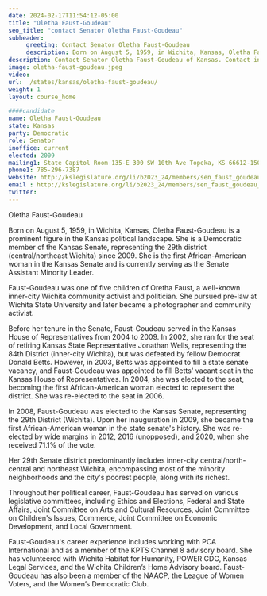 ```yaml
---
date: 2024-02-17T11:54:12-05:00
title: "Oletha Faust-Goudeau"
seo_title: "contact Senator Oletha Faust-Goudeau"
subheader:
     greeting: Contact Senator Oletha Faust-Goudeau
     description: Born on August 5, 1959, in Wichita, Kansas, Oletha Faust-Goudeau is a prominent figure in the Kansas political landscape. She is a Democratic member of the Kansas Senate, representing the 29th district (central/northeast Wichita) since 2009.
description: Contact Senator Oletha Faust-Goudeau of Kansas. Contact information for Oletha Faust-Goudeau includes email address, phone number, and mailing address.
image: oletha-faust-goudeau.jpeg
video:
url:  /states/kansas/oletha-faust-goudeau/
weight: 1
layout: course_home

####candidate
name: Oletha Faust-Goudeau
state: Kansas
party: Democratic
role: Senator
inoffice: current
elected: 2009
mailing1: State Capitol Room 135-E 300 SW 10th Ave Topeka, KS 66612-1504
phone1: 785-296-7387
website: http://kslegislature.org/li/b2023_24/members/sen_faust_goudeau_oletha_1/
email : http://kslegislature.org/li/b2023_24/members/sen_faust_goudeau_oletha_1/
twitter:
---
```


Oletha Faust-Goudeau

Born on August 5, 1959, in Wichita, Kansas, Oletha Faust-Goudeau is a prominent figure in the Kansas political landscape. She is a Democratic member of the Kansas Senate, representing the 29th district (central/northeast Wichita) since 2009. She is the first African-American woman in the Kansas Senate and is currently serving as the Senate Assistant Minority Leader.

Faust-Goudeau was one of five children of Oretha Faust, a well-known inner-city Wichita community activist and politician. She pursued pre-law at Wichita State University and later became a photographer and community activist.

Before her tenure in the Senate, Faust-Goudeau served in the Kansas House of Representatives from 2004 to 2009. In 2002, she ran for the seat of retiring Kansas State Representative Jonathan Wells, representing the 84th District (inner-city Wichita), but was defeated by fellow Democrat Donald Betts. However, in 2003, Betts was appointed to fill a state senate vacancy, and Faust-Goudeau was appointed to fill Betts' vacant seat in the Kansas House of Representatives. In 2004, she was elected to the seat, becoming the first African-American woman elected to represent the district. She was re-elected to the seat in 2006.

In 2008, Faust-Goudeau was elected to the Kansas Senate, representing the 29th District (Wichita). Upon her inauguration in 2009, she became the first African-American woman in the state senate's history. She was re-elected by wide margins in 2012, 2016 (unopposed), and 2020, when she received 71.1% of the vote.

Her 29th Senate district predominantly includes inner-city central/north-central and northeast Wichita, encompassing most of the minority neighborhoods and the city's poorest people, along with its richest.

Throughout her political career, Faust-Goudeau has served on various legislative committees, including Ethics and Elections, Federal and State Affairs, Joint Committee on Arts and Cultural Resources, Joint Committee on Children's Issues, Commerce, Joint Committee on Economic Development, and Local Government.

Faust-Goudeau's career experience includes working with PCA International and as a member of the KPTS Channel 8 advisory board. She has volunteered with Wichita Habitat for Humanity, POWER CDC, Kansas Legal Services, and the Wichita Children’s Home Advisory board. Faust-Goudeau has also been a member of the NAACP, the League of Women Voters, and the Women’s Democratic Club.

